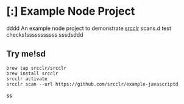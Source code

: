 # [:] Example Node Project
dddd
An example node project to demonstrate [srcclr](https://www.srsscclr.com) scans.d test checksfsssssssssss
sssdsddd
## Try me!sd

```
brew tap srcclr/srcclr
brew install srcclr
srcclr activate
srcclr scan --url https://github.com/srcclr/example-javascriptd
```
ss
